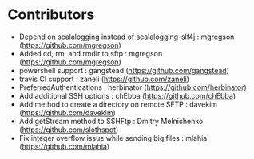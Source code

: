 # Contributors

- Depend on scalalogging instead of scalalogging-slf4j : mgregson (https://github.com/mgregson)
- Added cd, rm, and rmdir to sftp : mgregson (https://github.com/mgregson)
- powershell support : gangstead (https://github.com/gangstead)
- travis CI support : zaneli (https://github.com/zaneli)
- PreferredAuthentications : herbinator (https://github.com/herbinator)
- Add additional SSH options : chEbba (https://github.com/chEbba)
- Add method to create a directory on remote SFTP : davekim (https://github.com/davekim)
- Add getStream method to SSHFtp : Dmitry Melnichenko (https://github.com/slothspot)
- Fix integer overflow issue while sending big files : mlahia (https://github.com/mlahia)
